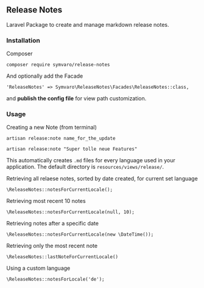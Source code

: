 ## Release Notes

Laravel Package to create and manage markdown release notes.

### Installation

Composer

```
composer require symvaro/release-notes
```

And optionally add the Facade

```
'ReleaseNotes' => Symvaro\ReleaseNotes\Facades\ReleaseNotes::class,
```

and **publish the config file** for view path customization.

### Usage

Creating a new Note (from terminal)

```
artisan release:note name_for_the_update
```

```
artisan release:note "Super tolle neue Features"
```

This automatically creates `.md` files for every language used in your application. The default directory is `resources/views/release/`.

Retrieving all relaese notes, sorted by date created, for current set language

```
\ReleaseNotes::notesForCurrentLocale();
```

Retrieving most recent 10 notes

```
\ReleaseNotes::notesForCurrentLocale(null, 10);
```

Retrieving notes after a specific date

```
\ReleaseNotes::notesForCurrentLocale(new \DateTime());
```

Retrieving only the most recent note

```
\ReleaseNotes::lastNoteForCurrentLocale()
```

Using a custom language

```
\ReleaseNotes::notesForLocale('de');
```
